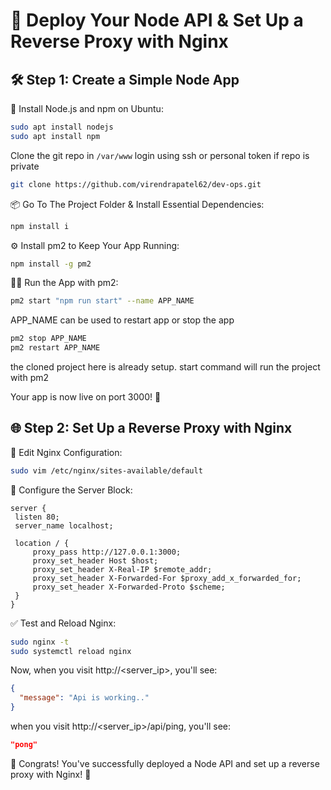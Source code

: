 # 🚀 Deploy Your Node API & Set Up a Reverse Proxy with Nginx

## 🛠️ Step 1: Create a Simple Node App

🔧 Install Node.js and npm on Ubuntu:

```bash
sudo apt install nodejs
sudo apt install npm
```

Clone the git repo in `/var/www`
login using ssh or personal token if repo is private

```bash
git clone https://github.com/virendrapatel62/dev-ops.git
```

📦 Go To The Project Folder & Install Essential Dependencies:

```bash
npm install i
```

⚙️ Install pm2 to Keep Your App Running:

```bash
npm install -g pm2
```

🚴‍♂️ Run the App with pm2:

```bash
pm2 start "npm run start" --name APP_NAME
```

APP_NAME can be used to restart app or stop the app

```bash
pm2 stop APP_NAME
pm2 restart APP_NAME
```

the cloned project here is already setup. start command will run the project with pm2

Your app is now live on port 3000! 🎉

## 🌐 Step 2: Set Up a Reverse Proxy with Nginx

🔄 Edit Nginx Configuration:

```bash
sudo vim /etc/nginx/sites-available/default
```

🔧 Configure the Server Block:

```nginx
server {
 listen 80;
 server_name localhost;

 location / {
     proxy_pass http://127.0.0.1:3000;
     proxy_set_header Host $host;
     proxy_set_header X-Real-IP $remote_addr;
     proxy_set_header X-Forwarded-For $proxy_add_x_forwarded_for;
     proxy_set_header X-Forwarded-Proto $scheme;
 }
}
```

✅ Test and Reload Nginx:

```bash
sudo nginx -t
sudo systemctl reload nginx
```

Now, when you visit http://<server_ip>, you'll see:

```json
{
  "message": "Api is working.."
}
```

when you visit http://<server_ip>/api/ping, you'll see:

```json
"pong"
```

🎉 Congrats! You've successfully deployed a Node API and set up a reverse proxy with Nginx! 🎊
